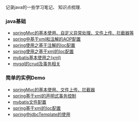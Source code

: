 记录java的一些学习笔记、 知识点梳理. 

### java基础

- [springMvc的基本使用、自定义异常处理、文件上传、拦截器等](note/springMvc使用教程.md)
- [spring中基于xml和注解的AOP配置](note/spring中基于xml和注解的AOP配置.md)
- [spring使用之基于注解的Ioc配置](note/Spring使用之基于注解的Ioc配置.md)
- [spring使用之基于xml的Ioc配置](note/Spring使用之基于xml的Ioc配置.md)
- [mybatis基本使用之(xml)](note/mybatis基本使用之(xml).md)  
- [mysql的crud及事务相关](note/mysql基础教程.md)  


### 简单的实例Demo


- [springMvc的基本使用、文件上传、拦截器](demo/springMvc的基本使用、文件上传、拦截器) 
- [spring基于xml的声明式事务控制](demo/spring基于xml的声明式事务控制) 
- [mybatis文件配置](demo/mybatis文件配置) 
- [spring基于xml的Ioc配置](demo/spring基于xml的Ioc配置) 
- [spring中jdbcTemplate的使用](demo/spring中jdbcTemplate的使用)
